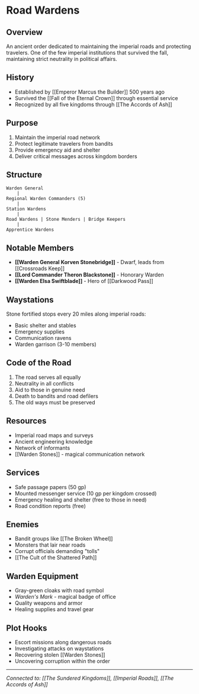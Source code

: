 # Road Wardens

## Overview
An ancient order dedicated to maintaining the imperial roads and protecting travelers. One of the few imperial institutions that survived the fall, maintaining strict neutrality in political affairs.

## History
- Established by [[Emperor Marcus the Builder]] 500 years ago
- Survived the [[Fall of the Eternal Crown]] through essential service
- Recognized by all five kingdoms through [[The Accords of Ash]]

## Purpose
1. Maintain the imperial road network
2. Protect legitimate travelers from bandits
3. Provide emergency aid and shelter
4. Deliver critical messages across kingdom borders

## Structure
```
Warden General
    |
Regional Warden Commanders (5)
    |
Station Wardens
    |
Road Wardens | Stone Menders | Bridge Keepers
    |
Apprentice Wardens
```

## Notable Members
- **[[Warden General Korven Stonebridge]]** - Dwarf, leads from [[Crossroads Keep]]
- **[[Lord Commander Theron Blackstone]]** - Honorary Warden
- **[[Warden Elsa Swiftblade]]** - Hero of [[Darkwood Pass]]

## Waystations
Stone fortified stops every 20 miles along imperial roads:
- Basic shelter and stables
- Emergency supplies
- Communication ravens
- Warden garrison (3-10 members)

## Code of the Road
1. The road serves all equally
2. Neutrality in all conflicts
3. Aid to those in genuine need
4. Death to bandits and road defilers
5. The old ways must be preserved

## Resources
- Imperial road maps and surveys
- Ancient engineering knowledge
- Network of informants
- [[Warden Stones]] - magical communication network

## Services
- Safe passage papers (50 gp)
- Mounted messenger service (10 gp per kingdom crossed)
- Emergency healing and shelter (free to those in need)
- Road condition reports (free)

## Enemies
- Bandit groups like [[The Broken Wheel]]
- Monsters that lair near roads
- Corrupt officials demanding "tolls"
- [[The Cult of the Shattered Path]]

## Warden Equipment
- Gray-green cloaks with road symbol
- *Warden's Mark* - magical badge of office
- Quality weapons and armor
- Healing supplies and travel gear

## Plot Hooks
- Escort missions along dangerous roads
- Investigating attacks on waystations
- Recovering stolen [[Warden Stones]]
- Uncovering corruption within the order

---
*Connected to: [[The Sundered Kingdoms]], [[Imperial Roads]], [[The Accords of Ash]]*